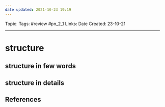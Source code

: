 ```yaml
---
date updated: 2021-10-23 19:19
---
```


Topic:
Tags: #review #pn_2_1
Links:
Date Created: 23-10-21

---

# structure

## structure in few words

## structure in details

## References
